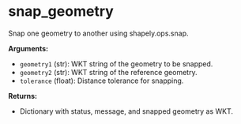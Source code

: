 # snap_geometry

Snap one geometry to another using shapely.ops.snap.

**Arguments:**

- `geometry1` (str): WKT string of the geometry to be snapped.
- `geometry2` (str): WKT string of the reference geometry.
- `tolerance` (float): Distance tolerance for snapping.

**Returns:**

- Dictionary with status, message, and snapped geometry as WKT.
